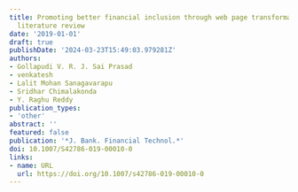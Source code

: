 ```yaml
---
title: Promoting better financial inclusion through web page transformation - a systematic
  literature review
date: '2019-01-01'
draft: true
publishDate: '2024-03-23T15:49:03.979281Z'
authors:
- Gollapudi V. R. J. Sai Prasad
- venkatesh
- Lalit Mohan Sanagavarapu
- Sridhar Chimalakonda
- Y. Raghu Reddy
publication_types:
- 'other'
abstract: ''
featured: false
publication: '*J. Bank. Financial Technol.*'
doi: 10.1007/S42786-019-00010-0
links:
- name: URL
  url: https://doi.org/10.1007/s42786-019-00010-0
---
```


